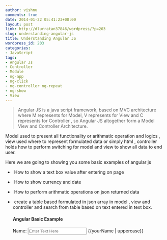 ```yaml
---
author: vishnu
comments: true
date: 2014-01-22 05:41:23+00:00
layout: post
link: http://dlurratan37846/wordpress/?p=203
slug: understanding-angular-js
title: Understanding Angular JS
wordpress_id: 203
categories:
- JavaScript
tags:
- Angular Js
- Controller
- Module
- ng-app
- ng-click
- ng-controller ng-repeat
- ng-show
- View
---
```


<blockquote>Angular JS is a java script framework, based on MVC architecture where M represents for Model, V represents for View and C represents for Controller , so Angular JS altogether form a Model View and Controller Architecture.</blockquote>


Model used to present all functionality or arithmatic operation and logics , view used where to represent formulated data or simply html , controller holds how to perform switching for model and view to show all data to end user.

Here we are going to showing you some basic examples of angular js



	
  *  How to show a text box value after entering on page

	
  *  How to show currency and date

	
  *  How to perform arithmatic operations on json returned data

	
  *  create a table based formulated in json array in model , view and controller and search from table based on text entered in text box.



    
    <!doctype html>
    <html ng-app="" lang="en">
    <!--  
    ng-app used to specify the module name used to define what module have to used to show data in view using the controller. if no any module define the controller than np-app will be blank. 
    -->
    <head>
    <meta charset="UTF-8">
    <title>Angular Example</title>
    <!-- 
       To add angular js into our html file , please find the below link 
    -->
    <script src="https://ajax.googleapis.com/ajax/libs/angularjs/1.2.6/angular.min.js">
    </script>
    </head>
    <body>
    <div>
    <h4> Angular Basic Example </h4>
    <label>Name:</label>
    <input type="text" ng-model="yourName" placeholder="Enter Text Here">
    <!-- 
    ng-model is used to specify the model name to which used to use module as an object to present data in view  
    -->
    {{yourName | uppercase}} 
    <!-- 
    Expression Syntax to represent or show data of text box as we write on viewby using angular js.
    
    Module as an object to show value in text box to present in html with attribute uppercase to show all text box data in uppercase. 
    -->
    </body>
    </html>


Output for the above will be as :


[![angular_basic]({{ site.url }}/uploads/2014/01/angular_basic1.png)]({{ site.url }}/uploads/2014/01/angular_basic1.png)






    
    <!-- 
    Date attribute to show date by specific date format and time with median(after or post)
    -->
    
    {{1357483623006 | date:'dd-MMMM-yy HH:mm:ss a'}}




    
    <!-- Expression Syntax to represent or show data on view by using angular js -->
    
    {{ yourName | currency }}




    
    <!doctype html>
    
    <!--
    
    ng-app used to specify the module name used to define what module have to used to show data in view using the controller. if no any module define the controller than np-app will be blank. 
    
    -->
    
    <html ng-app="listpp" lang="en">
    <head>
    <meta charset="UTF-8">
    <title>Angular Example</title>
    
    <!--
    
    To add angular js into our html file , please find the below link
    
    -->
    
    <script src="https://ajax.googleapis.com/ajax/libs/angularjs/1.2.6/angular.min.js">
    </script>
    
    <!--
    
    including the controller file which controlls the data to be presented in html
    
    -->
    
    <script src="controller.js"></script>
    </head>
    <body ng-controller="PhoneListCtrl">
    
    <!--
    
    ng-controller represents the controller name "PhoneListCtrl" which hold the information about the phone specification in json form, like phone name, phone description, phone price,phone quantity, total price as per quantity after calulation on view end using angular js
    
    -->
    
    <div>
    <h4> Angular JS to search from data table </h4>
    <label>Name:</label>
    <!-- 
    ng-model is used to specify the model name to which used to use module as an object to present data in view 
    -->
    
    <input type="text" ng-model="yourName" placeholder="Enter Text Here">
    <table border=1>
    <thead>
    <th>Phone Name</th>
    <th>Phone Description</th>
    <th>Phone Price</th>
    <th>Phone Quantity</th>
    <th>Total Price with Quantity</th>
    </thead>
    
    <tr ng-repeat="phone in phones | orderBy :'price*quantity':reverse=false | limitTo:3 | filter : yourName">
    
    <!-- 
    ng-repeat used to call array values defined in controller to get one by one and phone is used as key value and phones represent the array name in controller file
    
    -->
    
    <!-- 
    orderBy Attribute used to show data in ascending order by default, to show data in reverse order, desc , we have to mention if reverse to be true or false, by mentioning the reverse true, data will presented in reverse order. 
    -->
    
    <!-- 
    Limit to attribute used to show only specific records data in html as mentioned by number 
    -->
    
    <!-- 
    filter attribute used to present records, filter by value enter in text box 
    -->
    
    <td>{{ phone.name | uppercase }}</td>
    <td>{{ phone.snippet }}</td>
    <td>{{ phone.price }}</td>
    <td>{{ phone.quantity }}</td>
    
    <!-- 
    formulation of price*quantity from list of phone details for each phone item , currency attribute show total price in $(USD) by default 
    -->
    
    <td>{{ phone.price*phone.quantity | currency }}</td>
    
    <!-- 
    Remove function used to remove an item from an array defined in controller,with their index value in list repeat by ng-repeat, if order by reverse set to be true, than function remove value in order from bottom to top as per index, else remove value from top to bottom Remove function also defined in controller 
    -->
    
    <td><button ng-click='remove($index)'>Remove</button></td>
    
    <!-- 
    table showing the array values defined in controller by key attribute 
    -->
    
    </tr>
    </table>
    </div>
    
    </body>
    </html>


Controller.js file have followinig

    
    var listApp = angular.module('listpp', []);
    
    /* 
    variable listApp is a variable which used to control the array values to show the data to show in view using the module name 'listApp' with arguments as an array 
    */
    
    /* 
    Initialize the controller by name 'PhoneListCtrl' holds the information of phone in form of array with keys name, snipper, price , quantity
    
    */
    
    /* 
    $scope argument passed in function is a key arguments should be passed with exactly the same name 
    */
    
    listApp.controller('PhoneListCtrl', function ($scope,$http) {
    $scope.phones = [
    {
    'name': 'Mexus S',
    'snippet': 'Fast just got faster with Nexus S.',
    'price':30,
    'quantity':50
    },
    {
    'name': 'Samsung Tablet™ with Wi-Fi',
    'snippet': 'The Next, Next Generation tablet.',
    'price':30,
    'quantity':60
    },
    {
    'name': 'Soney Xperia™',
    'snippet': 'The Next, Next Generation Phone.',
    'price':30,
    'quantity':70
    }
    ];
    
    /** 
    Scope argument specify the function by name remove and passed index of list item as a parameter , which splice the list by 1 , as click on remove button 
    **/
    
    $scope.remove = function (index) {
    $scope.phones.splice(index,1);
    }
    
    });


Before Search Output is as :


[![angular_table]({{ site.url }}/uploads/2014/01/angular_table.jpg)]({{ site.url }}/uploads/2014/01/angular_table.jpg)




After Search Output is as :


[![angular_table_search]({{ site.url }}/uploads/2014/01/angular_table_search.png)]({{ site.url }}/uploads/2014/01/angular_table_search.png)
